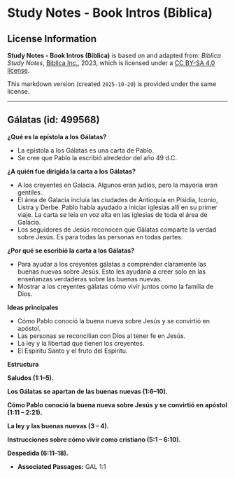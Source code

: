 # Study Notes - Book Intros (Biblica)

## License Information

**Study Notes - Book Intros (Biblica)** is based on and adapted from: _Biblica Study Notes_, [Biblica Inc.](https://www.biblica.com/), 2023, which is licensed under a [CC BY-SA 4.0 license](https://creativecommons.org/licenses/by-sa/4.0/legalcode.en).

This markdown version (created `2025-10-20`) is provided under the same license.



--------------------------------

## Gálatas (id: 499568)

**¿Qué es la epístola a los** **Gálatas?**

* La epístola a los Gálatas es una carta de Pablo.
* Se cree que Pablo la escribió alrededor del año 49 d.C.

**¿A quién fue dirigida la carta a los Gálatas?**

* A los creyentes en Galacia. Algunos eran judíos, pero la mayoría eran gentiles.
* El área de Galacia incluía las ciudades de Antioquía en Pisidia, Iconio, Listra y Derbe. Pablo había ayudado a iniciar iglesias allí en su primer viaje. La carta se leía en voz alta en las iglesias de toda el área de Galacia.
* Los seguidores de Jesús reconocen que Gálatas comparte la verdad sobre Jesús. Es para todas las personas en todas partes.

**¿Por qué se escribió la carta a los Gálatas?**

* Para ayudar a los creyentes gálatas a comprender claramente las buenas nuevas sobre Jesús. Esto les ayudaría a creer solo en las enseñanzas verdaderas sobre las buenas nuevas.
* Mostrar a los creyentes gálatas cómo vivir juntos como la familia de Dios.

**Ideas principales**

* Cómo Pablo conoció la buena nueva sobre Jesús y se convirtió en apóstol.
* Las personas se reconcilian con Dios al tener fe en Jesús.
* La ley y la libertad que tienen los creyentes.
* El Espíritu Santo y el fruto del Espíritu.

**Estructura**

**Saludos (1:1–5\).**

**Los Gálatas se apartan de las buenas nuevas (1:6–10\).**

**Cómo Pablo conoció la buena nueva sobre Jesús y se convirtió en apóstol (1:11 – 2:21\).**

**La ley y las buenas nuevas (3 – 4\).**

**Instrucciones sobre cómo vivir como cristiano (5:1 – 6:10\).**

**Despedida (6:11–18\).**

* **Associated Passages:** GAL 1:1

